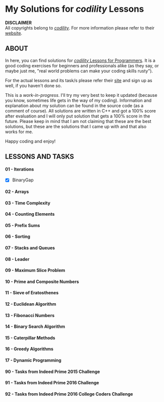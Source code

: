 # My Solutions for *codility* Lessons
**DISCLAIMER**<br/>
All copyrights belong to [*codility*](https://www.codility.com/). For more information please refer to their [website](https://www.codility.com/).

## ABOUT
In here, you can find solutions for [*codility* Lessons for Programmers](https://app.codility.com/programmers/lessons). It is a good coding exercises for beginners and professionals alike (as they say, or maybe just me, "real world problems can make your coding skills rusty"). 

For the actual lessons and its task/s please refer their [site](https://app.codility.com/programmers/lessons) and sign up as well, if you haven't done so.

This is a *work-in-progress*. I'll try my very best to keep it updated (because you know, sometimes life gets in the way of my coding). Information and explanation about my solution can be found in the source code (as a comment of course). All solutions are written in C++ and got a 100% score after evaluation and I will only put solution that gets a 100% score in the future. Please keep in mind that I am not claiming that these are the best solutions, but these are the solutions that I came up with and that also works for me.

Happy coding and enjoy!

## LESSONS AND TASKS
#### 01 - Iterations
- [x] BinaryGap
#### 02 - Arrays
#### 03 - Time Complexity
#### 04 - Counting Elements
#### 05 - Prefix Sums
#### 06 - Sorting
#### 07 - Stacks and Queues
#### 08 - Leader
#### 09 - Maximum Slice Problem
#### 10 - Prime and Composite Numbers
#### 11 - Sieve of Eratosthenes
#### 12 - Euclidean Algorithm
#### 13 - Fibonacci Numbers
#### 14 - Binary Search Algorithm
#### 15 - Caterpillar Methods
#### 16 - Greedy Algorithms
#### 17 - Dynamic Programming
#### 90 - Tasks from Indeed Prime 2015 Challenge
#### 91 - Tasks from Indeed Prime 2016 Challenge
#### 92 - Tasks from Indeed Prime 2016 College Coders Challenge
